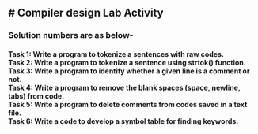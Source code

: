 <h2># Compiler design Lab Activity</h2>


<h3>Solution numbers are as below- </h3>

<h4>Task 1: Write a program to tokenize a sentences with raw codes. </br>
Task 2: Write a program to tokenize a sentence using strtok() function. </br>
Task 3: Write a program to identify whether a given line is a comment or not. </br>
Task 4: Write a program to remove the blank spaces (space, newline, tabs) from code. </br>
Task 5: Write a program to delete comments from codes saved in a text file. </br>
Task 6: Write a code to develop a symbol table for finding keywords. </h4>
